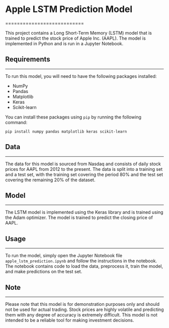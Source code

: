 # Apple LSTM Prediction Model
===========================

This project contains a Long Short-Term Memory (LSTM) model that is trained to predict the stock price of Apple Inc. (AAPL). The model is implemented in Python and is run in a Jupyter Notebook.

## Requirements
------------

To run this model, you will need to have the following packages installed:

-   NumPy
-   Pandas
-   Matplotlib
-   Keras
-   Scikit-learn

You can install these packages using `pip` by running the following command:

`pip install numpy pandas matplotlib keras scikit-learn`

## Data
----

The data for this model is sourced from Nasdaq and consists of daily stock prices for AAPL from 2012 to the present. The data is split into a training set and a test set, with the training set covering the period 80% and the test set covering the remaining 20% of the dataset.

## Model
-----

The LSTM model is implemented using the Keras library and is trained using the Adam optimizer. The model is trained to predict the closing price of AAPL.

## Usage
-----

To run the model, simply open the Jupyter Notebook file `apple_lstm_prediction.ipynb` and follow the instructions in the notebook. The notebook contains code to load the data, preprocess it, train the model, and make predictions on the test set.

## Note
----

Please note that this model is for demonstration purposes only and should not be used for actual trading. Stock prices are highly volatile and predicting them with any degree of accuracy is extremely difficult. This model is not intended to be a reliable tool for making investment decisions.